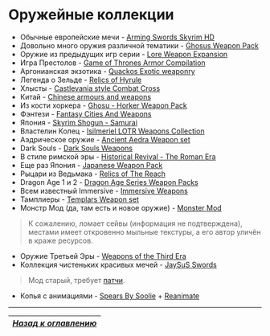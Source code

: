 # Оружейные коллекции

+ Обычные европейские мечи - [Arming Swords Skyrim HD](http://www.nexusmods.com/skyrim/mods/10272/?)
+ Довольно много оружия различной тематики - [Ghosus Weapon Pack](http://www.nexusmods.com/skyrim/mods/28545/?)
+ Оружие из предыдущих игр серии - [Lore Weapon Expansion](http://www.nexusmods.com/skyrim/mods/44179/?)
+ Игра Престолов - [Game of Thrones Armor Compilation](http://www.nexusmods.com/skyrim/mods/27301/?)
+ Аргонианская экзотика - [Quackos Exotic weaponry](http://www.nexusmods.com/skyrim/mods/49790/?)
+ Легенда о Зельде - [Relics of Hyrule](http://www.nexusmods.com/skyrim/mods/40615/?)
+ Хлысты - [Castlevania style Combat Cross](http://www.nexusmods.com/skyrim/mods/46902/?)
+ Китай - [Chinese armours and weapons](http://www.nexusmods.com/skyrim/mods/21366/?)
+ Из кости хоркера - [Ghosu - Horker Weapon Pack](http://www.nexusmods.com/skyrim/mods/48557/?)
+ Фэнтези - [Fantasy Cities And Weapons](http://www.nexusmods.com/skyrim/mods/47260/?)
+ Япония - [Skyrim Shogun - Samurai](http://www.nexusmods.com/skyrim/mods/33214/?)
+ Властелин Колец - [Isilmeriel LOTR Weapons Collection](http://www.nexusmods.com/skyrim/mods/5727/?)
+ Аэдрическое оружие - [Ancient Aedra Weapon set](http://www.nexusmods.com/skyrim/mods/42364/?)
+ Dark Souls - [Dark Souls Weapons](http://www.loverslab.com/topic/20171-dark-souls-weapons/)
+ В стиле римской эры - [Historical Revival - The Roman Era](http://www.nexusmods.com/skyrim/mods/32988/?)
+ Еще раз Япония - [Japanese Weapon Pack](http://www.nexusmods.com/skyrim/mods/34080/?)
+ Рыцари из Ведьмака - [Relics of The Reach](http://www.nexusmods.com/skyrim/mods/37246/?)
+ Dragon Age 1 и 2 - [Dragon Age Series Weapon Packs](http://www.nexusmods.com/skyrim/mods/19263/?)
+ Всем известный Immersive - [Immersive Weapons](http://www.nexusmods.com/skyrim/mods/27644/?)
+ Тамплиеры - [Templars Weapon set](http://www.nexusmods.com/skyrim/mods/30614/?)
+ Монстр Мод (да, там есть и новое оружие) - [Monster Mod](http://www.nexusmods.com/skyrim/mods/35631/?)

> К сожалению, ломает сейвы (информация не подтверждена), местами имеет откровенно мыльные текстуры, а его автор уличён в краже ресурсов.

+ Оружие Третьей Эры - [Weapons of the Third Era](http://www.nexusmods.com/skyrim/mods/3871/?)
+ Коллекция чистеньких красивых мечей - [JaySuS Swords](http://www.nexusmods.com/skyrim/mods/1002/?)

> Мод старый, требует [патчи](http://www.nexusmods.com/skyrim/mods/26230/?).

+ Копья с анимациями - [Spears By Soolie](http://www.nexusmods.com/skyrim/mods/62609/?) + [Reanimate](http://www.nexusmods.com/skyrim/mods/77723/?)

------

|[*Назад к оглавлению*](../01_Оглавление.md)|
|:---:|
